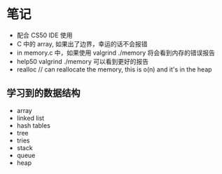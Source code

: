 # 笔记
- 配合 CS50 IDE 使用
- C 中的 array, 如果出了边界，幸运的话不会报错
- in memory.c 中，如果使用 valgrind ./memory 将会看到内存的错误报告
- help50 valgrind ./memory 可以看到更好的报告
- realloc  // can reallocate the memory, this is o(n) and it's in the heap


## 学习到的数据结构
- array
- linked list
- hash tables
- tree
- tries
- stack
- queue
- heap